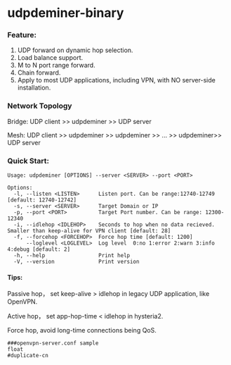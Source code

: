 # udpdeminer-binary

### Feature:
1. UDP forward on dynamic hop selection.
2. Load balance support.
3. M to N port range forward.
4. Chain forward.
5. Apply to most UDP applications, including VPN, with NO server-side installation.

### Network Topology
  Bridge: UDP client >> udpdeminer >> UDP server
  
  Mesh: UDP client >> udpdeminer >> udpdeminer >> ... >> udpdeminer>> UDP server

### Quick Start:
```
Usage: udpdeminer [OPTIONS] --server <SERVER> --port <PORT>

Options:
  -l, --listen <LISTEN>      Listen port. Can be range:12740-12749 [default: 12740-12742]
  -s, --server <SERVER>      Target Domain or IP
  -p, --port <PORT>          Target Port number. Can be range: 12300-12340
  -i, --idlehop <IDLEHOP>    Seconds to hop when no data recieved. Smaller than keep-alive for VPN client [default: 28]
  -f, --forcehop <FORCEHOP>  Force hop time [default: 1200]
      --loglevel <LOGLEVEL>  Log level  0:no 1:error 2:warn 3:info 4:debug [default: 2]
  -h, --help                 Print help
  -V, --version              Print version

```

#### Tips:
  Passive hop， set keep-alive > idlehop in legacy UDP application, like OpenVPN.
  
  Active hop， set app-hop-time < idlehop in hysteria2.
  
  Force hop, avoid long-time connections being QoS.



  ```
  ###openvpn-server.conf sample
  float
  #duplicate-cn
````

